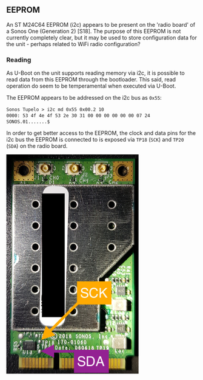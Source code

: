 ## EEPROM

An ST M24C64 EEPROM (i2c) appears to be present on the 'radio board' of a
Sonos One (Generation 2) [S18]. The purpose of this EEPROM is not currently
completely clear, but it may be used to store configuration data for the
unit - perhaps related to WiFi radio configuration?

### Reading

As U-Boot on the unit supports reading memory via i2c, it is possible to read
data from this EEPROM through the bootloader. This said, read operation do
seem to be temperamental when executed via U-Boot.

The EEPROM appears to be addressed on the i2c bus as `0x55`:

```
Sonos Tupelo > i2c md 0x55 0x00.2 10
0000: 53 4f 4e 4f 53 2e 30 31 00 00 00 00 00 00 07 24    SONOS.01.......$
```

In order to get better access to the EEPROM, the clock and data pins for the
i2c bus the EEPROM is connected to is exposed via `TP18` (`SCK`) and `TP20`
(`SDA`) on the radio board.

![i2c Radio EEPROM](./images/photographs/radio-i2c-001.jpg?raw=true)
